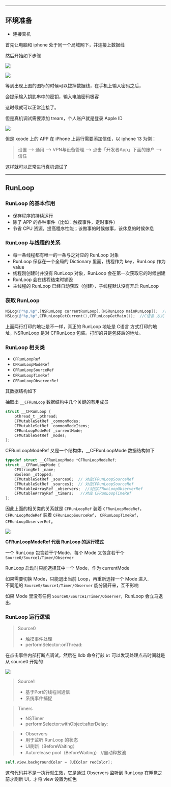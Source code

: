 

-----

## 环境准备

- 连接真机

首先让电脑和 iphone  处于同一个局域网下，并连接上数据线

然后开始如下步骤

![](https://cdn.jsdelivr.net/gh/kendall-cpp/blogPic@main/blog-img-01/真机调试01.799owfflr3w0.png)

![](https://cdn.jsdelivr.net/gh/kendall-cpp/blogPic@main/blog-img-01/真机调试02.2dvvu445uam8.png)

等到出现上图的图标的时候可以拔掉数据线，在手机上输入密码之后，

会提示输入钥匙串中的密钥，输入电脑密码极客

这时候就可以正常连接了。

但是真机调试需要添加 tream，个人账户就是登录 Apple ID

![](https://cdn.jsdelivr.net/gh/kendall-cpp/blogPic@main/blog-img-01/真机调试03.76z9zeikzb80.png)

但是 xcode 上的 APP 在 iPhone 上运行需要添加信任，以 iphone 13 为例：

> 设置 --> 通用 --> VPN与设备管理 --> 点击「开发者App」下面的账户 --> 信任

这样就可以正常进行真机调试了

-----

## RunLoop

### RunLoop 的基本作用

- 保存程序的持续运行
- 除了 APP 的各种事件（比如：触摸事件，定时事件）
- 节省 CPU 资源，提高程序性能；该做事的时候做事，该休息的时候休息

### RunLoop 与线程的关系

- 每一条线程都有唯一的一条与之对应的 RunLoop 对象
- RunLoop 保存在一个全局的 Dictionary 里面，线程作为 key，RunLoop 作为 value
- 线程刚创建时并没有 RunLoop 对象，RunLoop 会在第一次获取它的时候创建
- RunLoop 会在线程结束时销毁
- 主线程的 RunLoop 已经自动获取（创建），子线程默认没有开启 RunLoop

### 获取 RunLoop

```Objectivec
NSLog(@"%p,%p",[NSRunLoop currentRunLoop],[NSRunLoop mainRunLoop]);  // OC 方式
NSLog(@"%p,%p",CFRunLoopGetCurrent(),CFRunLoopGetMain());  //C语言 方式
```

上面两行打印的地址是不一样，真正的 RunLoop 地址是 C语言 方式打印的地址，NSRunLoop 是对 CFRunLoop 包装。打印的只是包装后的地址。

### RunLoop 相关类

- `CFRunLoopRef`
- `CFRunLoopModeRef`
- `CFRunLoopSourceRef`
- `CFRunLoopTimeRef`
- `CFRunLoopObserverRef`

其数据结构如下

抽取出 `__CFRunLoop` 数据结构中几个关键的有用成员

```c
struct __CFRunLoop {
    pthread_t _pthread;
    CFMutableSetRef _commonModes;
    CFMutableSetRef _commonModeItems;
    CFRunLoopModeRef _currentMode;
    CFMutableSetRef _modes;
};
```

CFRunLoopModeRef 又是一个结构体，__CFRunLoopMode 数据结构如下

```objectivec
typedef struct __CFRunLoopMode *CFRunLoopModeRef;
struct __CFRunLoopMode {
    CFStringRef _name;
    Boolean _stopped;
    CFMutableSetRef _sources0;  // 对应CFRunLoopSourceRef
    CFMutableSetRef _sources1;  // 对应CFRunLoopSourceRef
    CFMutableArrayRef _observers;  //对应CFRunLoopObserverRef
    CFMutableArrayRef _timers;   //对应 CFRunLoopTimeRef
};
```

因此上面的相关类的关系就是 `CFRunLoopRef` 装着 `CFRunLoopModeRef`，`CFRunLoopModeRef` 装着 `CFRunLoopSourceRef`， `CFRunLoopTimeRef`， `CFRunLoopObserverRef`。

![](https://cdn.jsdelivr.net/gh/kendall-cpp/blogPic@main/blog-img-01/RunLoop01.4q187cyh9pc0.png)


**CFRunLoopModeRef 代表 RunLoop 的运行模式**

一个 RunLoop 包含若干个Mode，每个 Mode 又包含若干个`Source0/Source1/Timer/Observer`

RunLoop 启动时只能选择其中一个 Mode，作为 currentMode

如果需要切换 Mode，只能退出当前 Loop，再重新选择一个 Mode 进入.         
不同组的 `Source0/Source1/Timer/Observer` 能分隔开来，互不影响

如果 Mode 里没有任何 `Source0/Source1/Timer/Observer`，RunLoop 会立马退出.

###  RunLoop 运行逻辑

> Source0 
> - 触摸事件处理
> - performSelector:onThread:

在点击事件内部打断点调试，然后在 lldb 命令行敲 `bt` 可以发现处理点击时间就是从 source0 开始的

![](https://cdn.jsdelivr.net/gh/kendall-cpp/blogPic@main/blog-img-01/RunLoop02.6a0or4up69g0.webp)

> Source1
> - 基于Port的线程间通信
> - 系统事件捕捉

> Timers
> - NSTimer
> - performSelector:withObject:afterDelay:

> - Observers
> - 用于监听 RunLoop 的状态
> - UI刷新（BeforeWaiting）
> - Autorelease pool（BeforeWaiting）  //自动释放池

```objectivec
self.view.backgroundColor = [UIColor redColor];
```

这句代码并不是一执行就生效，它是通过 Observers 监听到 RunLoop 在睡觉之前才刷新 UI，才将 view 设置为红色










